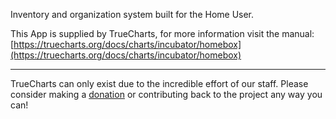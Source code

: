 Inventory and organization system built for the Home User.

This App is supplied by TrueCharts, for more information visit the manual: [https://truecharts.org/docs/charts/incubator/homebox](https://truecharts.org/docs/charts/incubator/homebox)

---

TrueCharts can only exist due to the incredible effort of our staff.
Please consider making a [donation](https://truecharts.org/docs/about/sponsor) or contributing back to the project any way you can!
